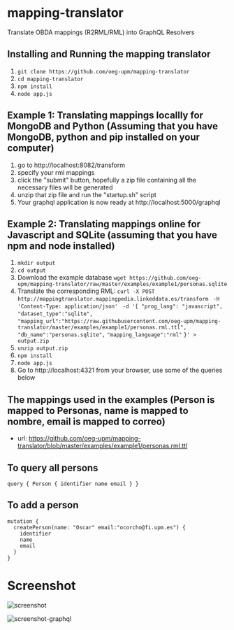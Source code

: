# mapping-translator
Translate OBDA mappings (R2RML/RML) into GraphQL Resolvers

## Installing and Running the mapping translator
1. ```git clone https://github.com/oeg-upm/mapping-translator```
2. ```cd mapping-translator```
3. ```npm install```
4. ```node app.js```

## Example 1: Translating mappings locallly for MongoDB and Python (Assuming that you have MongoDB, python and pip installed on your computer)
1. go to http://localhost:8082/transform
2. specify your rml mappings
3. click the "submit" button, hopefully a zip file containing all the necessary files will be generated
4. unzip that zip file and run the "startup.sh" script
5. Your graphql application is now ready at http://localhost:5000/graphql

## Example 2: Translating mappings online for Javascript and SQLite (assuming that you have npm and node installed)
1. ```mkdir output```
2. ```cd output```
3. Download the example database ```wget https://github.com/oeg-upm/mapping-translator/raw/master/examples/example1/personas.sqlite```
4. Translate the corresponding RML: ```curl -X POST ```
```  http://mappingtranslator.mappingpedia.linkeddata.es/transform ```
```  -H 'Content-Type: application/json' ```
```  -d '{ "prog_lang": "javascript", ```
```"dataset_type":"sqlite", ```
```"mapping_url":"https://raw.githubusercontent.com/oeg-upm/mapping-translator/master/examples/example1/personas.rml.ttl",```
```"db_name":"personas.sqlite",```
```"mapping_language":"rml"```
```}' > output.zip```
5. ```unzip output.zip```
6. ```npm install```
7. ```node app.js```
8. Go to http://localhost:4321 from your browser, use some of the queries below

## The mappings used in the examples (Person is mapped to Personas, name is mapped to nombre, email is mapped to correo)
- url: https://github.com/oeg-upm/mapping-translator/blob/master/examples/example1/personas.rml.ttl

## To query all persons 
```
query { Person { identifier name email } }
```
## To add a person
```
mutation {
  createPerson(name: "Oscar" email:"ocorcho@fi.upm.es") {
    identifier
    name
    email
  }
}
```

# Screenshot
![screenshot](https://github.com/oeg-upm/mapping-translator/raw/master/examples/screenshot.png)

![screenshot-graphql](https://github.com/oeg-upm/mapping-translator/raw/master/examples/screenshot-graphql.png)

